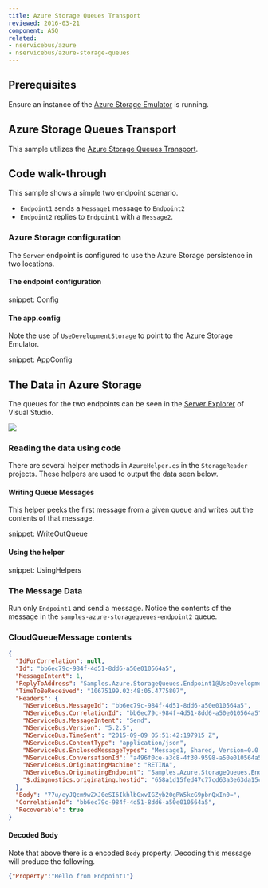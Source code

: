 ```yaml
---
title: Azure Storage Queues Transport
reviewed: 2016-03-21
component: ASQ
related:
- nservicebus/azure
- nservicebus/azure-storage-queues
---
```


## Prerequisites

Ensure an instance of the [Azure Storage Emulator](https://docs.microsoft.com/en-us/azure/storage/storage-use-emulator) is running.


## Azure Storage Queues Transport

This sample utilizes the [Azure Storage Queues Transport](/nservicebus/azure-storage-queues/).


## Code walk-through

This sample shows a simple two endpoint scenario.

 * `Endpoint1` sends a `Message1` message to `Endpoint2`
 * `Endpoint2` replies to `Endpoint1` with a `Message2`.


### Azure Storage configuration

The `Server` endpoint is configured to use the Azure Storage persistence in two locations.


#### The endpoint configuration

snippet: Config


#### The app.config

Note the use of `UseDevelopmentStorage` to point to the Azure Storage Emulator.

snippet: AppConfig


## The Data in Azure Storage

The queues for the two endpoints can be seen in the [Server Explorer](https://msdn.microsoft.com/en-us/library/x603htbk.aspx) of Visual Studio.

![](queues.png)


### Reading the data using code

There are several helper methods in `AzureHelper.cs` in the `StorageReader` projects. These helpers are used to output the data seen below.


#### Writing Queue Messages

This helper peeks the first message from a given queue and writes out the contents of that message.

snippet: WriteOutQueue


#### Using the helper

snippet: UsingHelpers


### The Message Data

Run only `Endpoint1` and send a message. Notice the contents of the message in the `samples-azure-storagequeues-endpoint2` queue.


### CloudQueueMessage contents

```json
{
  "IdForCorrelation": null,
  "Id": "bb6ec79c-984f-4d51-8dd6-a50e010564a5",
  "MessageIntent": 1,
  "ReplyToAddress": "Samples.Azure.StorageQueues.Endpoint1@UseDevelopmentStorage=true",
  "TimeToBeReceived": "10675199.02:48:05.4775807",
  "Headers": {
    "NServiceBus.MessageId": "bb6ec79c-984f-4d51-8dd6-a50e010564a5",
    "NServiceBus.CorrelationId": "bb6ec79c-984f-4d51-8dd6-a50e010564a5",
    "NServiceBus.MessageIntent": "Send",
    "NServiceBus.Version": "5.2.5",
    "NServiceBus.TimeSent": "2015-09-09 05:51:42:197915 Z",
    "NServiceBus.ContentType": "application/json",
    "NServiceBus.EnclosedMessageTypes": "Message1, Shared, Version=0.0.0.0, Culture=neutral, PublicKeyToken=null",
    "NServiceBus.ConversationId": "a496f0ce-a3c8-4f30-9598-a50e010564a5",
    "NServiceBus.OriginatingMachine": "RETINA",
    "NServiceBus.OriginatingEndpoint": "Samples.Azure.StorageQueues.Endpoint1",
    "$.diagnostics.originating.hostid": "658a1d15fed47c77cd63a3e63da15cc6"
  },
  "Body": "77u/eyJQcm9wZXJ0eSI6IkhlbGxvIGZyb20gRW5kcG9pbnQxIn0=",
  "CorrelationId": "bb6ec79c-984f-4d51-8dd6-a50e010564a5",
  "Recoverable": true
}
```


#### Decoded Body

Note that above there is a encoded `Body` property. Decoding this message will produce the following.

```json
{"Property":"Hello from Endpoint1"}

```